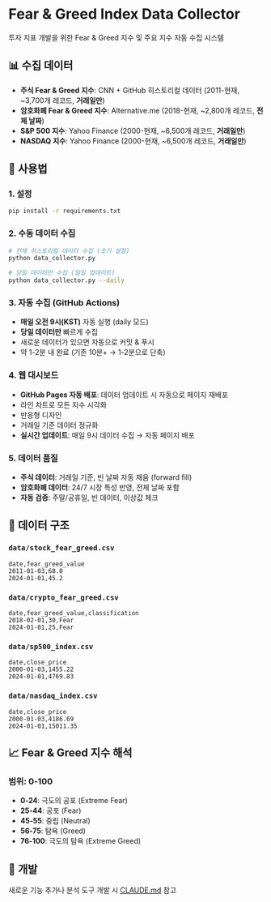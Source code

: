 # Fear & Greed Index Data Collector

투자 지표 개발을 위한 Fear & Greed 지수 및 주요 지수 자동 수집 시스템

## 📊 수집 데이터

- **주식 Fear & Greed 지수**: CNN + GitHub 히스토리컬 데이터 (2011-현재, ~3,700개 레코드, **거래일만**)
- **암호화폐 Fear & Greed 지수**: Alternative.me (2018-현재, ~2,800개 레코드, **전체 날짜**)
- **S&P 500 지수**: Yahoo Finance (2000-현재, ~6,500개 레코드, **거래일만**)
- **NASDAQ 지수**: Yahoo Finance (2000-현재, ~6,500개 레코드, **거래일만**)

## 🚀 사용법

### 1. 설정
```bash
pip install -r requirements.txt
```

### 2. 수동 데이터 수집
```bash
# 전체 히스토리컬 데이터 수집 (초기 설정)
python data_collector.py

# 당일 데이터만 수집 (일일 업데이트)
python data_collector.py --daily
```

### 3. 자동 수집 (GitHub Actions)
- **매일 오전 9시(KST)** 자동 실행 (daily 모드)
- **당일 데이터만** 빠르게 수집
- 새로운 데이터가 있으면 자동으로 커밋 & 푸시
- 약 1-2분 내 완료 (기존 10분+ → 1-2분으로 단축)

### 4. 웹 대시보드
- **GitHub Pages 자동 배포**: 데이터 업데이트 시 자동으로 페이지 재배포
- 라인 차트로 모든 지수 시각화
- 반응형 디자인
- 거래일 기준 데이터 정규화
- **실시간 업데이트**: 매일 9시 데이터 수집 → 자동 페이지 배포

### 5. 데이터 품질
- **주식 데이터**: 거래일 기준, 빈 날짜 자동 채움 (forward fill)
- **암호화폐 데이터**: 24/7 시장 특성 반영, 전체 날짜 포함
- **자동 검증**: 주말/공휴일, 빈 데이터, 이상값 체크

## 📁 데이터 구조

### `data/stock_fear_greed.csv`
```csv
date,fear_greed_value
2011-01-03,68.0
2024-01-01,45.2
```

### `data/crypto_fear_greed.csv`
```csv
date,fear_greed_value,classification
2018-02-01,30,Fear
2024-01-01,25,Fear
```

### `data/sp500_index.csv`
```csv
date,close_price
2000-01-03,1455.22
2024-01-01,4769.83
```

### `data/nasdaq_index.csv`
```csv
date,close_price
2000-01-03,4186.69
2024-01-01,15011.35
```

## 📈 Fear & Greed 지수 해석

### 범위: 0-100
- **0-24**: 극도의 공포 (Extreme Fear)
- **25-44**: 공포 (Fear)
- **45-55**: 중립 (Neutral)
- **56-75**: 탐욕 (Greed)
- **76-100**: 극도의 탐욕 (Extreme Greed)

## 🔧 개발

새로운 기능 추가나 분석 도구 개발 시 [CLAUDE.md](CLAUDE.md) 참고